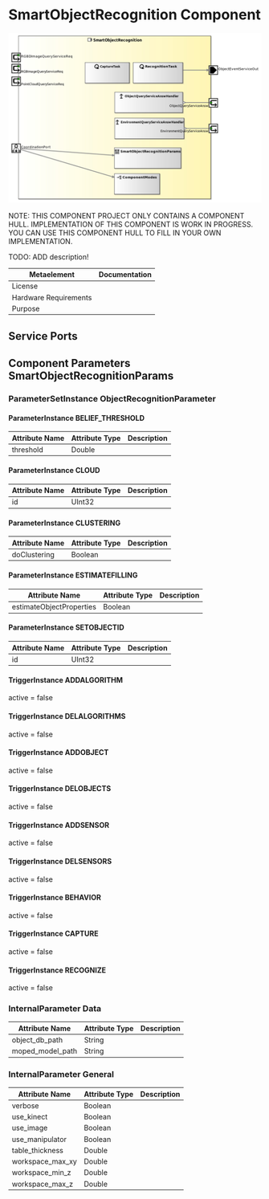<!--- This file is generated from the SmartObjectRecognition.componentDocumentation model --->
<!--- do not modify this file manually as it will by automatically overwritten by the code generator, modify the model instead and re-generate this file --->

# SmartObjectRecognition Component

![SmartObjectRecognition-ComponentImage](model/SmartObjectRecognitionComponentDefinition.jpg)

NOTE: THIS COMPONENT PROJECT ONLY CONTAINS A COMPONENT HULL. IMPLEMENTATION OF THIS COMPONENT IS WORK IN PROGRESS. YOU CAN USE THIS COMPONENT HULL TO FILL IN YOUR OWN IMPLEMENTATION.

TODO: ADD description!

| Metaelement | Documentation |
|-------------|---------------|
| License |  |
| Hardware Requirements |  |
| Purpose |  |



## Service Ports


## Component Parameters SmartObjectRecognitionParams

### ParameterSetInstance ObjectRecognitionParameter

#### ParameterInstance BELIEF_THRESHOLD


| Attribute Name | Attribute Type | Description |
|----------------|----------------|-------------|
| threshold | Double |  |

#### ParameterInstance CLOUD


| Attribute Name | Attribute Type | Description |
|----------------|----------------|-------------|
| id | UInt32 |  |

#### ParameterInstance CLUSTERING


| Attribute Name | Attribute Type | Description |
|----------------|----------------|-------------|
| doClustering | Boolean |  |

#### ParameterInstance ESTIMATEFILLING


| Attribute Name | Attribute Type | Description |
|----------------|----------------|-------------|
| estimateObjectProperties | Boolean |  |

#### ParameterInstance SETOBJECTID


| Attribute Name | Attribute Type | Description |
|----------------|----------------|-------------|
| id | UInt32 |  |

#### TriggerInstance ADDALGORITHM

active = false


#### TriggerInstance DELALGORITHMS

active = false


#### TriggerInstance ADDOBJECT

active = false


#### TriggerInstance DELOBJECTS

active = false


#### TriggerInstance ADDSENSOR

active = false


#### TriggerInstance DELSENSORS

active = false


#### TriggerInstance BEHAVIOR

active = false


#### TriggerInstance CAPTURE

active = false


#### TriggerInstance RECOGNIZE

active = false


### InternalParameter Data

| Attribute Name | Attribute Type | Description |
|----------------|----------------|-------------|
| object_db_path | String |  |
| moped_model_path | String |  |

### InternalParameter General

| Attribute Name | Attribute Type | Description |
|----------------|----------------|-------------|
| verbose | Boolean |  |
| use_kinect | Boolean |  |
| use_image | Boolean |  |
| use_manipulator | Boolean |  |
| table_thickness | Double |  |
| workspace_max_xy | Double |  |
| workspace_min_z | Double |  |
| workspace_max_z | Double |  |

